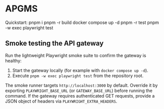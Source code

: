 ﻿# APGMS

Quickstart:
pnpm i
pnpm -r build
docker compose up -d
pnpm -r test
pnpm -w exec playwright test

## Smoke testing the API gateway

Run the lightweight Playwright smoke suite to confirm the gateway is healthy:

1. Start the gateway locally (for example with `docker compose up -d`).
2. Execute `pnpm -w exec playwright test` from the repository root.

The smoke runner targets `http://localhost:3000` by default. Override it by
exporting `PLAYWRIGHT_BASE_URL` (or `GATEWAY_BASE_URL`) before running the
command. If the gateway requires authenticated GET requests, provide a JSON
object of headers via `PLAYWRIGHT_EXTRA_HEADERS`.
